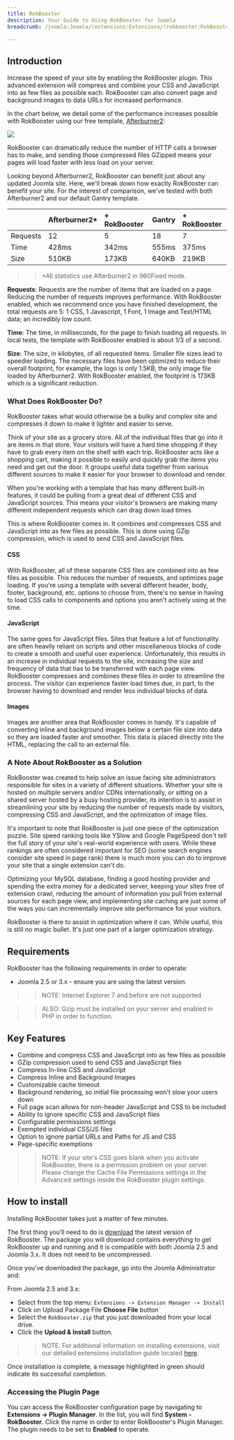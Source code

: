 ```yaml
---
title: RokBooster
description: Your Guide to Using RokBooster for Joomla
breadcrumb: /joomla:Joomla/!extensions:Extensions/!rokbooster:RokBooster

---
```


Introduction
-----
Increase the speed of your site by enabling the RokBooster plugin. This advanced extension will compress and combine your CSS and JavaScript into as few files as possible each. RokBooster can also convert page and background images to data URLs for increased performance.

In the chart below, we detail some of the performance increases possible with RokBooster using our free template, [Afterburner2][afterburner]:

![][RokBooster]

RokBooster can dramatically reduce the number of HTTP calls a browser has to make, and sending those compressed files GZipped means your pages will load faster with less load on your server.

Looking beyond Afterburner2, RokBooster can benefit just about any updated Joomla site. Here, we'll break down how exactly RokBooster can benefit your site. For the interest of comparison, we've tested with both Afterburner2 and our default Gantry template.

|          | Afterburner2* | + RokBooster | Gantry | + RokBooster |  
| :------- | :------------ | :----------- | :----- | :----------- |  
| Requests | 12            | 5            | 18     | 7            |  
| Time     | 428ms         | 342ms        | 555ms  | 375ms        |  
| Size     | 510KB         | 173KB        | 640KB  | 219KB        |  

>> *All statistics use Afterburner2 in 960Fixed mode.

**Requests**: Requests are the number of items that are loaded on a page. Reducing the number of requests improves performance. With RokBooster enabled, which we recommend once you have finished development, the total requests are 5: 1 CSS, 1 Javascript, 1 Font, 1 Image and Text/HTML data; an incredibly low count.

**Time**: The time, in milliseconds, for the page to finish loading all requests. In local tests, the template with RokBooster enabled is about 1/3 of a second.

**Size**: The size, in kilobytes, of all requested items. Smaller file sizes lead to speedier loading. The necessary files have been optimized to reduce their overall footprint, for example, the logo is only 1.5KB, the only image file loaded by Afterburner2. With RokBooster enabled, the footprint is 173KB which is a significant reduction.

### What Does RokBooster Do?

RokBooster takes what would otherwise be a bulky and complex site and compresses it down to make it lighter and easier to serve. 

Think of your site as a grocery store. All of the individual files that go into it are items in that store. Your visitors will have a hard time shopping if they have to grab every item on the shelf with each trip. RokBooster acts like a shopping cart, making it possible to easily and quickly grab the items you need and get out the door. It groups useful data together from various different sources to make it easier for your browser to download and render.

When you're working with a template that has many different built-in features, it could be pulling from a great deal of different CSS and JavaScript sources. This means your visitor's browsers are making many different independent requests which can drag down load times. 

This is where RokBooster comes in. It combines and compresses CSS and JavaScript into as few files as possible. This is done using GZip compression, which is used to send CSS and JavaScript files. 

#### CSS
With RokBooster, all of these separate CSS files are combined into as few files as possible. This reduces the number of requests, and optimizes page loading. If you're using a template with several different header, body, footer, background, etc. options to choose from, there's no sense in having to load CSS calls to components and options you aren't actively using at the time.

#### JavaScript
The same goes for JavaScript files. Sites that feature a lot of functionality are often heavily reliant on scripts and other miscellaneous blocks of code to create a smooth and useful user experience. Unfortunately, this results in an increase in individual requests to the site, increasing the size and frequency of data that has to be transferred with each page view. RokBooster compresses and combines these files in order to streamline the process. The visitor can experience faster load times due, in part, to the browser having to download and render less individual blocks of data.

#### Images
Images are another area that RokBooster comes in handy. It's capable of converting inline and background images below a certain file size into data so they are loaded faster and smoother. This data is placed directly into the HTML, replacing the call to an external file.

### A Note About RokBooster as a Solution
RokBooster was created to help solve an issue facing site administrators responsible for sites in a variety of different situations. Whether your site is hosted on multiple servers and/or CDNs internationally, or sitting on a shared server hosted by a busy hosting provider, its intention is to assist in streamlining your site by reducing the number of requests made by visitors, compressing CSS and JavaScript, and the optimization of image files.

It's important to note that RokBooster is just one piece of the optimization puzzle. Site speed ranking tools like YSlow and Google PageSpeed don't tell the full story of your site's real-world experience with users. While these rankings are often considered important for SEO (some search engines consider site speed in page rank) there is much more you can do to improve your site that a single extension can't do.

Optimizing your MySQL database, finding a good hosting provider and spending the extra money for a dedicated server, keeping your sites free of extension crawl, reducing the amount of information you pull from external sources for each page view, and implementing site caching are just some of the ways you can incrementally improve site performance for your visitors. 

RokBooster is there to assist in optimization where it can. While useful, this is still no magic bullet. It's just one part of a larger optimization strategy.

Requirements
------------
RokBooster has the following requirements in order to operate:

* Joomla 2.5 or 3.x - ensure you are using the latest version.

>> NOTE: Internet Explorer 7 and before are not supported

>> ALSO: Gzip must be installed on your server and enabled in PHP in order to function.

Key Features
------------
* Combine and compress CSS and JavaScript into as few files as possible
* GZip compression used to send CSS and JavaScript files
* Compress In-line CSS and JavaScript
* Compress Inline and Background Images
* Customizable cache timeout
* Background rendering, so initial file processing won't slow your users down
* Full page scan allows for non-header JavaScript and CSS to be included
* Ability to ignore specific CSS and JavaScript files
* Configurable permissions settings
* Exempted individual CSS/JS files
* Option to ignore partial URLs and Paths for JS and CSS
* Page-specific exemptions

>> NOTE: If your site's CSS goes blank when you activate RokBooster, there is a permission problem on your server. Please change the Cache File Permissions settings in the Advanced settings inside the RokBooster plugin settings.

How to install
--------------
Installing RokBooster takes just a matter of few minutes.

The first thing you’ll need to do is [download][download] the latest version of RokBooster. The package you will download contains everything to get RokBooster up and running and it is compatible with both Joomla 2.5 and Joomla 3.x. It does not need to be uncompressed. 

Once you've downloaded the package, go into the Joomla Administrator and:

From Joomla 2.5 and 3.x:

* Select from the top menu: `Extensions -> Extension Manager -> Install`
* Click on Upload Package File **Choose File** button
* Select the `RokBooster.zip` that you just downloaded from your local drive.
* Click the **Upload & Install** button.

>> NOTE: For additional information on installing extensions, visit our detailed extensions installation guide located [here][install].

Once installation is complete, a message highlighted in green should indicate its successful completion.

### Accessing the Plugin Page
You can access the RokBooster configuration page by navigating to **Extensions -> Plugin Manager**. In the list, you will find **System - RokBooster**. Click the name in order to enter RokBooster's Plugin Manager. The plugin needs to be set to **Enabled** to operate.

[featured]: assets/roksprocket-layout.jpeg
[download]: http://www.rockettheme.com/extensions-downloads/club/2937-rokbooster
[install]: ../../platform/extensions.md#how-to-install-an-extension
[rokbooster]: assets/rokbooster.jpeg
[details]: assets/RokStock_details.jpeg
[afterburner]: https://www.rockettheme.com/joomla-templates/afterburner2
